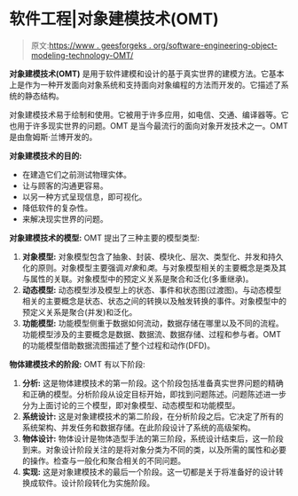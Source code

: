 # 软件工程|对象建模技术(OMT)

> 原文:[https://www . geesforgeks . org/software-engineering-object-modeling-technology-OMT/](https://www.geeksforgeeks.org/software-engineering-object-modeling-technique-omt/)

**对象建模技术(OMT)** 是用于软件建模和设计的基于真实世界的建模方法。它基本上是作为一种开发面向对象系统和支持面向对象编程的方法而开发的。它描述了系统的静态结构。

对象建模技术易于绘制和使用。它被用于许多应用，如电信、交通、编译器等。它也用于许多现实世界的问题。OMT 是当今最流行的面向对象开发技术之一。OMT 是由詹姆斯·兰博开发的。

**对象建模技术的目的:**

*   在建造它们之前测试物理实体。
*   让与顾客的沟通更容易。
*   以另一种方式呈现信息，即可视化。
*   降低软件的复杂性。
*   来解决现实世界的问题。

**对象建模技术的模型:**
OMT 提出了三种主要的模型类型:

1.  **对象模型:**
    对象模型包含了抽象、封装、模块化、层次、类型化、并发和持久化的原则。对象模型主要强调*对象*和*类*。与对象模型相关的主要概念是类及其与属性的关联。对象模型中的预定义关系是聚合和泛化(多重继承)。
2.  **动态模型:**
    动态模型涉及模型上的状态、事件和状态图(过渡图)。与动态模型相关的主要概念是状态、状态之间的转换以及触发转换的事件。对象模型中的预定义关系是聚合(并发)和泛化。
3.  **功能模型:**
    功能模型侧重于数据如何流动，数据存储在哪里以及不同的流程。功能模型涉及的主要概念是数据、数据流、数据存储、过程和参与者。OMT 的功能模型借助数据流图描述了整个过程和动作(DFD)。

**物体建模技术的阶段:**
OMT 有以下阶段:

1.  **分析:**
    这是物体建模技术的第一阶段。这个阶段包括准备真实世界问题的精确和正确的模型。分析阶段从设定目标开始，即找到问题陈述。问题陈述进一步分为上面讨论的三个模型，即对象模型、动态模型和功能模型。
2.  **系统设计:**
    这是对象建模技术的第二阶段，在分析阶段之后。它决定了所有的系统架构、并发任务和数据存储。在此阶段设计了系统的高级架构。
3.  **物体设计:**
    物体设计是物体造型手法的第三阶段，系统设计结束后，这一阶段到来。对象设计阶段关注的是将对象分类为不同的类，以及所需的属性和必要的操作。检查与一般化和聚合相关的不同问题。
4.  **实现:**
    这是对象建模技术的最后一个阶段。这一切都是关于将准备好的设计转换成软件。设计阶段转化为实施阶段。